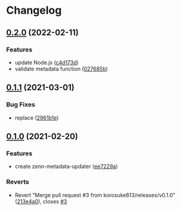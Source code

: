 # Changelog

## [0.2.0](https://github.com/korosuke613/zenn-metadata-updater/compare/v0.1.1...v0.2.0) (2022-02-11)


### Features

* update Node.js ([c4d173d](https://github.com/korosuke613/zenn-metadata-updater/commit/c4d173db5740832d0ac49fd4a685b4a13110fd2f))
* validate metadata function ([027685b](https://github.com/korosuke613/zenn-metadata-updater/commit/027685bd2bdec66a52bc9641ca463d5a6797faa0))



## [0.1.1](https://github.com/korosuke613/zenn-metadata-updater/compare/v0.1.0...v0.1.1) (2021-03-01)


### Bug Fixes

* replace ([2961b1e](https://github.com/korosuke613/zenn-metadata-updater/commit/2961b1ea1e72d59b009a7786087fe0c8b0a6195a))



## [0.1.0](https://github.com/korosuke613/zenn-metadata-updater/compare/v0.0.0...v0.1.0) (2021-02-20)


### Features

* create zenn-metadata-updater ([ee7229a](https://github.com/korosuke613/zenn-metadata-updater/commit/ee7229adb429beab300bb73c877229fce3cb5a51))


### Reverts

* Revert "Merge pull request #3 from korosuke613/releases/v0.1.0" ([213e4a0](https://github.com/korosuke613/zenn-metadata-updater/commit/213e4a0f62a845121b004f3b86277bafee731a7a)), closes [#3](https://github.com/korosuke613/zenn-metadata-updater/issues/3)
